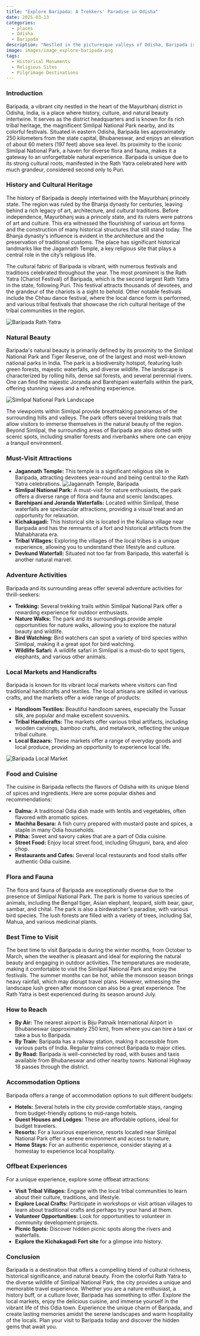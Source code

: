 ```yaml
---
title: "Explore Baripada: A Trekkers' Paradise in Odisha"
date: 2025-03-13
categories:
  - places
  - Odisha
  - Baripada
description: "Nestled in the picturesque valleys of Odisha, Baripada is a hidden gem for adventure seekers and nature lovers. Known for its stunning waterfalls like Khandadhar Waterfall, Baripada offers thrilling trekking opportunities and breathtaking views of the lush greenery. It's a perfect destination for those looking to explore unspoiled natural beauty and experience the serene atmosphere of Odisha."
image: images/image_explore-baripada.png
tags: 
  - Historical Monuments
  - Religious Sites
  - Pilgrimage Destinations
---
```



### **Introduction**

Baripada, a vibrant city nestled in the heart of the Mayurbhanj district in Odisha, India, is a place where history, culture, and natural beauty intertwine. It serves as the district headquarters and is known for its rich tribal heritage, the magnificent Simlipal National Park nearby, and its colorful festivals. Situated in eastern Odisha, Baripada lies approximately 250 kilometers from the state capital, Bhubaneswar, and enjoys an elevation of about 60 meters (197 feet) above sea level. Its proximity to the iconic Simlipal National Park, a haven for diverse flora and fauna, makes it a gateway to an unforgettable natural experience. Baripada is unique due to its strong cultural roots, manifested in the Rath Yatra celebrated here with much grandeur, considered second only to Puri.

### **History and Cultural Heritage**

The history of Baripada is deeply intertwined with the Mayurbhanj princely state. The region was ruled by the Bhanja dynasty for centuries, leaving behind a rich legacy of art, architecture, and cultural traditions. Before independence, Mayurbhanj was a princely state, and its rulers were patrons of art and culture. This era witnessed the flourishing of various art forms and the construction of many historical structures that still stand today. The Bhanja dynasty's influence is evident in the architecture and the preservation of traditional customs. The place has significant historical landmarks like the Jagannath Temple, a key religious site that plays a central role in the city’s religious life.

The cultural fabric of Baripada is vibrant, with numerous festivals and traditions celebrated throughout the year. The most prominent is the Rath Yatra (Chariot Festival) of Baripada, which is the second largest Rath Yatra in the state, following Puri. This festival attracts thousands of devotees, and the grandeur of the chariots is a sight to behold. Other notable festivals include the Chhau dance festival, where the local dance form is performed, and various tribal festivals that showcase the rich cultural heritage of the tribal communities in the region.

<img src="placeholder_image_rath_yatra.jpg" alt="Baripada Rath Yatra">

### **Natural Beauty**

Baripada's natural beauty is primarily defined by its proximity to the Simlipal National Park and Tiger Reserve, one of the largest and most well-known national parks in India. The park is a biodiversity hotspot, featuring lush green forests, majestic waterfalls, and diverse wildlife. The landscape is characterized by rolling hills, dense sal forests, and several perennial rivers. One can find the majestic Joranda and Barehipani waterfalls within the park, offering stunning views and a refreshing experience.

<img src="placeholder_image_simlipal_national_park.jpg" alt="Simlipal National Park Landscape">

The viewpoints within Simlipal provide breathtaking panoramas of the surrounding hills and valleys. The park offers several trekking trails that allow visitors to immerse themselves in the natural beauty of the region. Beyond Simlipal, the surrounding areas of Baripada are also dotted with scenic spots, including smaller forests and riverbanks where one can enjoy a tranquil environment.

### **Must-Visit Attractions**

*   **Jagannath Temple:** This temple is a significant religious site in Baripada, attracting devotees year-round and being central to the Rath Yatra celebrations.
    <img src="placeholder_image_jagannath_temple.jpg" alt="Jagannath Temple, Baripada">
*   **Simlipal National Park:** A must-visit for nature enthusiasts, the park offers a diverse range of flora and fauna and scenic landscapes.
*   **Barehipani and Joranda Waterfalls:** Located within Simlipal, these waterfalls are spectacular attractions, providing a visual treat and an opportunity for relaxation.
*   **Kichakagadi:** This historical site is located in the Kuliana village near Baripada and has the remnants of a fort and historical artifacts from the Mahabharata era.
*   **Tribal Villages:** Exploring the villages of the local tribes is a unique experience, allowing you to understand their lifestyle and culture.
*   **Devkund Waterfall:** Situated not too far from Baripada, this waterfall is another natural marvel.

### **Adventure Activities**

Baripada and its surrounding areas offer several adventure activities for thrill-seekers:

*   **Trekking:** Several trekking trails within Simlipal National Park offer a rewarding experience for outdoor enthusiasts.
*   **Nature Walks:** The park and its surroundings provide ample opportunities for nature walks, allowing you to explore the natural beauty and wildlife.
*   **Bird Watching:** Bird watchers can spot a variety of bird species within Simlipal, making it a great spot for bird watching.
*   **Wildlife Safari:** A wildlife safari in Simlipal is a must-do to spot tigers, elephants, and various other animals.

### **Local Markets and Handicrafts**

Baripada is known for its vibrant local markets where visitors can find traditional handicrafts and textiles. The local artisans are skilled in various crafts, and the markets offer a wide range of products:

*   **Handloom Textiles:** Beautiful handloom sarees, especially the Tussar silk, are popular and make excellent souvenirs.
*   **Tribal Handicrafts:** The markets offer various tribal artifacts, including wooden carvings, bamboo crafts, and metalwork, reflecting the unique tribal culture.
*   **Local Bazaars:** These markets offer a range of everyday goods and local produce, providing an opportunity to experience local life.

<img src="placeholder_image_local_market.jpg" alt="Baripada Local Market">

### **Food and Cuisine**

The cuisine in Baripada reflects the flavors of Odisha with its unique blend of spices and ingredients. Here are some popular dishes and recommendations:

*   **Dalma:** A traditional Odia dish made with lentils and vegetables, often flavored with aromatic spices.
*   **Machha Besara:** A fish curry prepared with mustard paste and spices, a staple in many Odia households.
*   **Pitha:** Sweet and savory cakes that are a part of Odia cuisine.
*   **Street Food:** Enjoy local street food, including Ghuguni, bara, and aloo chop.
*   **Restaurants and Cafes:** Several local restaurants and food stalls offer authentic Odia cuisine.

### **Flora and Fauna**

The flora and fauna of Baripada are exceptionally diverse due to the presence of Simlipal National Park. The park is home to various species of animals, including the Bengal tiger, Asian elephant, leopard, sloth bear, gaur, sambar, and chital. The park is also a birdwatcher's paradise, with various bird species. The lush forests are filled with a variety of trees, including Sal, Mahua, and various medicinal plants.

### **Best Time to Visit**

The best time to visit Baripada is during the winter months, from October to March, when the weather is pleasant and ideal for exploring the natural beauty and engaging in outdoor activities. The temperatures are moderate, making it comfortable to visit the Simlipal National Park and enjoy the festivals. The summer months can be hot, while the monsoon season brings heavy rainfall, which may disrupt travel plans. However, witnessing the landscape lush green after monsoon can also be a great experience. The Rath Yatra is best experienced during its season around July.

### **How to Reach**

*   **By Air:** The nearest airport is Biju Patnaik International Airport in Bhubaneswar (approximately 250 km), from where you can hire a taxi or take a bus to Baripada.
*   **By Train:** Baripada has a railway station, making it accessible from various parts of India. Regular trains connect Baripada to major cities.
*   **By Road:** Baripada is well-connected by road, with buses and taxis available from Bhubaneswar and other nearby towns. National Highway 18 passes through the district.

### **Accommodation Options**

Baripada offers a range of accommodation options to suit different budgets:

*   **Hotels:** Several hotels in the city provide comfortable stays, ranging from budget-friendly options to mid-range hotels.
*   **Guest Houses and Lodges:** These are affordable options, ideal for budget travelers.
*   **Resorts:** For a luxurious experience, resorts located near Simlipal National Park offer a serene environment and access to nature.
*   **Home Stays:** For an authentic experience, consider staying at a homestay to experience local hospitality.

### **Offbeat Experiences**

For a unique experience, explore some offbeat attractions:

*   **Visit Tribal Villages:** Engage with the local tribal communities to learn about their culture, traditions, and lifestyle.
*   **Explore Local Crafts:** Participate in workshops or visit artisan villages to learn about traditional crafts and perhaps try your hand at them.
*   **Volunteer Opportunities:** Look for opportunities to volunteer in community development projects.
*   **Picnic Spots:** Discover hidden picnic spots along the rivers and waterfalls.
*   **Explore the Kichakagadi Fort site** for a glimpse into history.

### **Conclusion**

Baripada is a destination that offers a compelling blend of cultural richness, historical significance, and natural beauty. From the colorful Rath Yatra to the diverse wildlife of Simlipal National Park, the city provides a unique and memorable travel experience. Whether you are a nature enthusiast, a history buff, or a culture lover, Baripada has something to offer. Explore the local markets, enjoy the delicious cuisine, and immerse yourself in the vibrant life of this Odia town. Experience the unique charm of Baripada, and create lasting memories amidst the serene landscapes and warm hospitality of the locals. Plan your visit to Baripada today and discover the hidden gems that await you.


